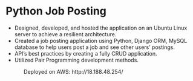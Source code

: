 # Python Job Posting

<ul>
<li>Designed, developed, and hosted the application on an Ubuntu Linux server to achieve a resilient architecture. </li>
<li>Created a job posting application using Python, Django ORM, MySQL database to help users post a job and see other users’ postings. </li>
<li>API’s best practices by creating a fully  CRUD application. </li>
<li>Utilized Pair Programming development methods. </li>
<ul>

<p>Deployed on AWS: http://18.188.48.254/ </p>
